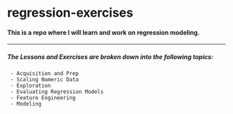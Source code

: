 # regression-exercises

#### This is a repo where I will learn and work on regression modeling.
 **** 
 ##### The Lessons and Exercises are broken down into the following topics:
     - Acquisition and Prep
     - Scaling Numeric Data
     - Exploration
     - Evaluating Regression Models
     - Feature Engineering
     - Modeling
